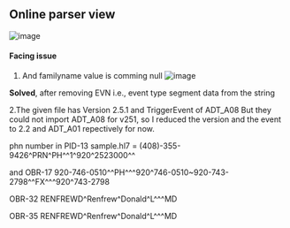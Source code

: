 ## Online parser view
![image](https://user-images.githubusercontent.com/47970328/192078420-bc2e3bb8-ea64-437a-88c8-1d7307b6f741.png)

#### Facing issue

1. And familyname value is comming null
  ![image](https://user-images.githubusercontent.com/47970328/192078597-3e6ed74a-6c61-4e19-8fb8-67fd1e31a896.png)
  
  <b>Solved</b>, after removing EVN i.e., event type segment data from the string

2.The given file has Version 2.5.1 and TriggerEvent of ADT_A08
  But they could not import ADT_A08 for v251, so I reduced the version and the event to 2.2 and ADT_A01 repectively for now.



phn number in PID-13 sample.hl7 = (408)-355-9426^PRN^PH^^1^920^2523000^^

and OBR-17 920-746-0510^^PH^^^920^746-0510~920-743-2798^^FX^^^920^743-2798

OBR-32 RENFREWD^Renfrew^Donald^L^^^MD

OBR-35 RENFREWD^Renfrew^Donald^L^^^MD
